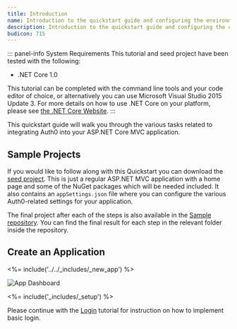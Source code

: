 ```yaml
---
title: Introduction
name: Introduction to the quickstart guide and configuring the environment
description: Introduction to the quickstart guide and configuring the environment.
budicon: 715
---
```


::: panel-info System Requirements
This tutorial and seed project have been tested with the following:

* .NET Core 1.0

This tutorial can be completed with the command line tools and your code editor of choice, or alternatively you can use Microsoft Visual Studio 2015 Update 3. For more details on how to use .NET Core on your platform, please see [the .NET Core Website](https://www.microsoft.com/net/core).
:::

This quickstart guide will walk you through the various tasks related to integrating Auth0 into your ASP.NET Core MVC application.

## Sample Projects

If you would like to follow along with this Quickstart you can download the [seed project](https://github.com/auth0-samples/auth0-aspnetcore-sample/tree/master/00-Starter-Seed). This is just a regular ASP.NET MVC application with a home page and some of the NuGet packages which will be needed included. It also contains an `appSettings.json` file where you can configure the various Auth0-related settings for your application.

The final project after each of the steps is also available in the [Sample repository](https://github.com/auth0-samples/auth0-aspnetcore-sample). You can find the final result for each step in the relevant folder inside the repository.

## Create an Application

<%= include('../../_includes/_new_app') %>

![App Dashboard](/media/articles/angularjs/app_dashboard.png)

<%= include('_includes/_setup') %>

Please continue with the [Login](/quickstart/webapp/aspnet-core/01-login) tutorial for instruction on how to implement basic login.
